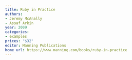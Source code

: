 ```yaml
---
title: Ruby in Practice
authors:
- Jeremy McAnally
- Assaf Arkin
year: 2009
categories:
- examples
prices: "$32"
editor: Manning Publications
home_url: https://www.manning.com/books/ruby-in-practice
---
```

